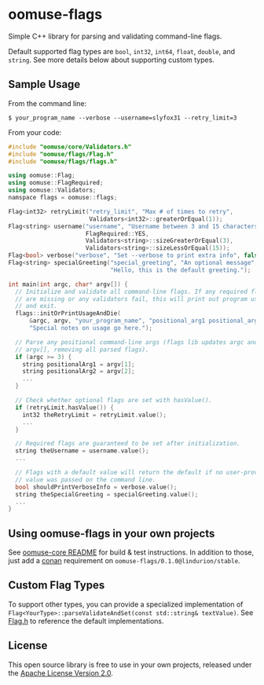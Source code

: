 # oomuse-flags
Simple C++ library for parsing and validating command-line flags.

Default supported flag types are `bool`, `int32`, `int64`, `float`, `double`, and `string`. See more details below about supporting custom types.


## Sample Usage

From the command line:
```
$ your_program_name --verbose --username=slyfox31 --retry_limit=3
```

From your code:
```C++
#include "oomuse/core/Validators.h"
#include "oomuse/flags/Flag.h"
#include "oomuse/flags/flags.h"

using oomuse::Flag;
using oomuse::FlagRequired;
using oomuse::Validators;
namspace flags = oomuse::flags;

Flag<int32> retryLimit("retry_limit", "Max # of times to retry",
                       Validators<int32>::greaterOrEqual(1));
Flag<string> username("username", "Username between 3 and 15 characters",
                      FlagRequired::YES,
                      Validators<string>::sizeGreaterOrEqual(3),
                      Validators<string>::sizeLessOrEqual(15));
Flag<bool> verbose("verbose", "Set --verbose to print extra info", false);
Flag<string> specialGreeting("special_greeting", "An optional message",
                             "Hello, this is the default greeting.");

int main(int argc, char* argv[]) {
  // Initialize and validate all command-line flags. If any required flags
  // are missing or any validators fail, this will print out program usage
  // and exit.
  flags::initOrPrintUsageAndDie(
      &argc, argv, "your_program_name", "positional_arg1 positional_arg2",
      "Special notes on usage go here.");

  // Parse any positional command-line args (flags lib updates argc and
  // argv[], removing all parsed flags).
  if (argc >= 3) {
    string positionalArg1 = argv[1];
    string positionalArg2 = argv[2];
    ...
  }

  // Check whether optional flags are set with hasValue().
  if (retryLimit.hasValue()) {
    int32 theRetryLimit = retryLimit.value();
    ...
  }

  // Required flags are guaranteed to be set after initialization.
  string theUsername = username.value();
  ...

  // Flags with a default value will return the default if no user-provided
  // value was passed on the command line.
  bool shouldPrintVerboseInfo = verbose.value();
  string theSpecialGreeting = specialGreeting.value();
  ...
}
```


## Using oomuse-flags in your own projects

See [oomuse-core README](https://github.com/Lindurion/oomuse-core) for build & test instructions. In addition to those, just add a [conan](http://docs.conan.io/en/latest/) requirement on `oomuse-flags/0.1.0@lindurion/stable`.


## Custom Flag Types

To support other types, you can provide a specialized implementation of `Flag<YourType>::parseValidateAndSet(const std::string& textValue)`. See [Flag.h](https://github.com/Lindurion/oomuse-flags/blob/master/include/oomuse/flags/Flag.h) to reference the default implementations.


## License

This open source library is free to use in your own projects, released under the [Apache License Version 2.0](https://github.com/Lindurion/oomuse-core/blob/master/LICENSE).
